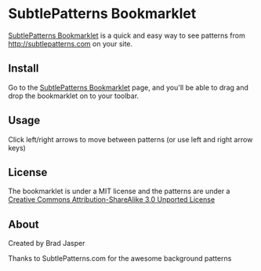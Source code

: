 # SubtlePatterns Bookmarklet

<a href="http://bradjasper.com/subtle-patterns-bookmarklet/">SubtlePatterns Bookmarklet</a> is a quick and easy way to see patterns from http://subtlepatterns.com on your site.

## Install
Go to the <a href="http://bradjasper.com/subtle-patterns-bookmarklet/">SubtlePatterns Bookmarklet</a> page, and you'll be able to drag and drop the bookmarklet on to your toolbar.

## Usage
Click left/right arrows to move between patterns (or use left and right arrow keys)

## License
The bookmarklet is under a MIT license and the patterns are under a <a href="http://creativecommons.org/licenses/by-sa/3.0/deed.en_US">Creative Commons Attribution-ShareAlike 3.0 Unported License</a>

## About
Created by Brad Jasper

Thanks to SubtlePatterns.com for the awesome background patterns

